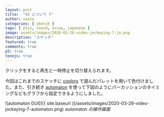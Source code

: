 ```yaml
---
layout: post
title:  "VJ について 7"
author: naoto
categories: [ sketch ]
tags: [ p5js, sound, essay, japanese ]
image: assets/images/2020-03-26-video-jockeying-7-ja.png
description: "スケッチ"
featured: true
comments: true
p5: true
tonejs: true
---
```


クリックをすると再生と一時停止を切り替えられます。

<div id = "p5sketch">
  <!-- p5 instance will be created here -->
</div>

今回はこれまでのスケッチに [coolors](coolors.co/) で選んだパレットを用いて色付けました。また、引き続き [automaton](https://github.com/FMS-Cat/automaton) を使って下図のようにパーカッションのタイミングなどもグラフから指定できるようにしました。

![automaton GUI]({{ site.baseurl }}/assets/images/2020-03-26-video-jockeying-7-automaton.png)
*automaton の操作画面*

<script src="{{ site.baseurl }}/assets/js/automaton.js"></script>
<script>
// Naoto Hieda
// https://creativecommons.org/licenses/by-sa/3.0/

// https://gist.github.com/gre/1650294/
EasingFunctions = {
  // no easing, no acceleration
  linear: function (t) { return t },
  // accelerating from zero velocity
  easeInQuad: function (t) { return t * t },
  // decelerating to zero velocity
  easeOutQuad: function (t) { return t * (2 - t) },
  // acceleration until halfway, then deceleration
  easeInOutQuad: function (t) { return t < .5 ? 2 * t * t : -1 + (4 - 2 * t) * t },
  // accelerating from zero velocity 
  easeInCubic: function (t) { return t * t * t },
  // decelerating to zero velocity 
  easeOutCubic: function (t) { return (--t) * t * t + 1 },
  // acceleration until halfway, then deceleration 
  easeInOutCubic: function (t) { return t < .5 ? 4 * t * t * t : (t - 1) * (2 * t - 2) * (2 * t - 2) + 1 },
  // accelerating from zero velocity 
  easeInQuart: function (t) { return t * t * t * t },
  // decelerating to zero velocity 
  easeOutQuart: function (t) { return 1 - (--t) * t * t * t },
  // acceleration until halfway, then deceleration
  easeInOutQuart: function (t) { return t < .5 ? 8 * t * t * t * t : 1 - 8 * (--t) * t * t * t },
  // accelerating from zero velocity
  easeInQuint: function (t) { return t * t * t * t * t },
  // decelerating to zero velocity
  easeOutQuint: function (t) { return 1 + (--t) * t * t * t * t },
  // acceleration until halfway, then deceleration
  easeInOutQuint: function (t) { return t < .5 ? 16 * t * t * t * t * t : 1 + 16 * (--t) * t * t * t * t },
}

class ColorScheme {
  constructor(colorString) {
    this.colors = []; {
      let cc = colorString.split("/");
      let cs = cc[cc.length - 1].split("-");
      for (let i in cs) {
        let col = "#" + cs[i].substring(0, 6);
        this.colors.push(col);
      }
      this.offset = 0;
    }
  }
  get(i) {
    return this.colors[(i + this.offset) % this.colors.length];
  }

}

const colorSchemes = [
  new ColorScheme("https://coolors.co/564138-2e86ab-f6f5ae-f5f749-f24236"),
];

const width = 400;
const height = 400;
const bpm = 80 * 4;

class Ticker {
  constructor() {
    this.lastT = 0;
    this.f = bpm / 60;
    this.tickCount = 0;
    this.tickAmount = 4 * 4;
    this.callbacks = [];
  }
  on(condition, callback) {
    this.callbacks.push({ condition, callback });
  }
  start() {
    if (this.handle == undefined) {
      this.lastT = Date.now();
      this.handle = setInterval(() => {
        this.update();
      }, 10);
    }
  }
  update() {
    let t = Date.now() * 0.001;
    if (Math.floor(t * this.f) - Math.floor(this.lastT * this.f) > 0) {
      // this.callback({ tickCount: this.tickCount });
      for (const pair of this.callbacks) {
        if (pair.condition({ tickCount: this.tickCount })) {
          pair.callback();
        }
      }
      this.tickCount = (this.tickCount + 1) % this.tickAmount;
    }
    this.lastT = t;
  }
}

class Stick {
  constructor({ p, x, y, pg, startT }) {
    this.x = x;
    this.y = y;
    this.l = width / 2;
    this.lastR = 0;
    this.targetR = 0;
    this.r = 0;
    this.p = p;
    this.pg = pg;
    this.startT = startT == undefined ? 1000 : startT;
    this.isDead = false;
    this.color = colorSchemes[0].get(1);
  }
  bang({ t }) {
    this.lastR = this.targetR;
    // this.targetR = Math.floor(Math.random() * 2) * Math.PI;
    this.startT = t;
  }
  edgeBang({ t }) {
    const p = this.p;
    const pg = this.pg;
    p.drawers.add(new CircleExpand({ x: this.x1, y: this.y1, t, p, pg }));
    p.drawers.add(new CircleExpand({ x: this.x2, y: this.y2, t, p, pg }));
  }
  line({ xh, pg }) {
    pg.line(-xh, 0, xh, 0);
  }
  draw({ t }) {
    const p = this.p;
    const pg = this.pg;
    const durT = 2.5;
    const tw = p.map(t - this.startT, 0, durT, 0, 1, true);
    const ease = EasingFunctions.easeInOutCubic(tw);
    this.r = p.lerp(this.lastR, this.targetR, ease);
    this.x1 = this.x + this.l * 0.5 * Math.cos(this.r);
    this.y1 = this.y + this.l * 0.5 * Math.sin(this.r);
    this.x2 = this.x + this.l * 0.5 * Math.cos(this.r + Math.PI);
    this.y2 = this.y + this.l * 0.5 * Math.sin(this.r + Math.PI);
    pg.stroke(this.color);
    pg.push();

    const x0 = p.lerp(this.x1, this.x2, 0.5);
    const xh = p.mag(this.x2 - this.x1, this.y2 - this.y1) * 0.5;
    pg.translate(x0, p.lerp(this.y1, this.y2, 0.5));
    pg.rotate(Math.atan2(this.y2 - this.y1, this.x2 - this.x1));
    this.line({ t, tw, xh, pg });
    pg.pop();

    pg.noStroke();
    pg.fill(this.color);
    pg.circle(this.x1, this.y1, width / 40);
    pg.circle(this.x2, this.y2, width / 40);
  }
}

class WaveStick extends Stick {
  constructor(args) {
    super(args);
    this.spawned = false;
  }
  line({ t, tw, xh }) {
    const p = this.p;
    const pg = this.pg;

    if (tw >= 0.5 && this.spawned == false) {
      p.drawers.add(new WaveStickDots({ p, x: this.x, y: this.y, pg, startT: this.startT }));
      this.spawned = true;
    }
    if (tw < 0.5) {
      this.spawned = false;
    }

    pg.noFill();

    const ease = EasingFunctions.easeInOutCubic(1 - Math.abs(1 - tw * 2));
    pg.stroke(this.color);
    pg.beginShape();
    for (let i = 0; i <= 1; i += 0.01) {
      const x = p.lerp(-xh, xh, i);
      const env = (1 - Math.cos(i * Math.PI * 2)) * ease / 2;
      pg.vertex(x, env * Math.sin(Math.PI * (t * 8 + i * 4 * ease)) * height / 4);
    }
    pg.endShape();
  }
}

class WaveStickDots extends Stick {
  constructor(args) {
    super(args);
  }
  line({ t, tw, xh }) {
    const p = this.p;
    const pg = this.pg;
    if (tw >= 1) {
      this.isDead = true;
      return;
    }

    pg.noFill();
    pg.push();
    pg.strokeWeight(2);
    const alpha = EasingFunctions.easeInOutCubic(p.map(tw, 0.8, 1, 1, 0, true));
    const color = p.color(this.color);
    color.setAlpha(alpha * 255);
    pg.stroke(color);
    pg.beginShape(p.POINTS);
    for (let i = 0; i <= 1; i += 0.01) {
      const x = p.lerp(-xh, xh, i);
      const env = (1 - Math.cos(i * Math.PI * 2)) / 2;
      pg.vertex(x, env * Math.sin(Math.PI * (t * 8 + i * 4 * 1)) * height / 4);
    }
    pg.endShape();
    pg.pop();
  }
}

class SpectrumStick extends Stick {
  constructor(args) {
    super(args);
    this.spawned = false;
  }
  bang({ t, razor }) {
    super.bang({ t });
    this.razor = razor;
  }
  line({ t, tw, xh }) {
    const p = this.p;
    const pg = this.pg;

    pg.noFill();
    pg.stroke(this.color);
    pg.line(-xh, 0, xh, 0);

    const ease = EasingFunctions.easeInOutCubic(Math.min(
      p.map(tw, 0, 0.1, 0, 1, true),
      p.map(tw, 0.8, 0.9, 1, 0, true)
    ));

    if (this.razor != undefined) {
      for (let i = 0; i < this.razor.synths.length; i++) {
        const x = p.map(this.razor.synths[i].frequency.value, 0, 15000, xh, -xh);
        const y = p.map(this.razor.synths[i].volume.value, -60, -30, 0, width / 4) * ease;
        pg.line(x, 0, x, y);
      }
    }
  }
}
class CircleExpand {
  constructor({ t, p, x, y, pg }) {
    this.startT = t;
    this.p = p;
    this.x = x;
    this.y = y;
    this.pg = pg;
    this.isDead = false;
    this.color = colorSchemes[0].get(2);
  }
  draw({ t }) {
    const p = this.p;
    const pg = this.pg;
    const tw = t - this.startT;
    if (tw > 1) {
      this.isDead = true;
      return;
    }
    {
      const alpha = EasingFunctions.easeInOutCubic(1 - tw);
      const color = p.color(this.color);
      color.setAlpha(alpha * 255);
      pg.stroke(color);
      pg.noFill();
    }
    {
      const ease = EasingFunctions.easeOutCubic(tw);
      pg.circle(this.x, this.y, ease * width / 4);
    }
  }
}

class AnimatedSynth {
  constructor({ p, x, y, pg }) {
    this.p = p;
    this.x = x;
    this.y = y;
    this.pg = pg;
    this.isDead = false;
    this.startT = 1000;
    this.color = colorSchemes[0].get(3);

    this.automaton = new Automaton({
      // gui: document.getElementById('automaton-gui'),
      realtime: true,
      loop: true,
      data: JSON.parse(`
      {"v":"2.1.1","length":3,"resolution":100,"params":{"X":{"nodes":[{"time":0,"value":0.48353658536585337,"out":{"time":0.5054585152838429,"value":0.8780487804878043}},{"time":1.0185589519650657,"value":0.3993902439024344,"in":{"time":0,"value":0},"out":{"time":0.6091703056768552,"value":-0.4207317073170742}},{"time":2.175436681222708,"value":0.39329268292682906,"in":{"time":0,"value":0},"out":{"time":0.5,"value":0}},{"time":3,"value":0.4939024390243896,"in":{"time":-0.5,"value":0}}],"fxs":[{"time":0.027292576419213788,"length":1.2085152838427953,"row":0,"def":"lofi","params":{"rate":10,"relative":false,"reso":30,"round":false},"bypass":false},{"time":1.6530567685589523,"length":1.3469432314410477,"row":0,"def":"sine","params":{"amp":0.2,"freq":2,"phase":0}}]},"Y":{"nodes":[{"time":0,"value":0,"out":{"time":0,"value":0}},{"time":0.767467248908297,"value":0.7469512195121956,"in":{"time":-0.5,"value":0},"out":{"time":0.4235807860262013,"value":-0.3109756097560976}},{"time":1.638646288209607,"value":1.0030487804878052,"in":{"time":-0.7019650655021836,"value":-0.4207317073170729},"out":{"time":0.5,"value":0}},{"time":3,"value":0,"in":{"time":-0.5,"value":0}}],"fxs":[]},"volume":{"nodes":[{"time":0,"value":0.24695121951219523,"out":{"time":0.5,"value":0}},{"time":0.6288209606986901,"value":0.8749999999999992,"in":{"time":-0.24781659388646282,"value":0},"out":{"time":0.2609170305676858,"value":0}},{"time":1.205240174672489,"value":0.08841463414634143,"in":{"time":-0.5,"value":0},"out":{"time":0.5,"value":0}},{"time":1.7292576419213965,"value":0.9207317073170733,"in":{"time":-0.5,"value":0},"out":{"time":0.5,"value":0}},{"time":2.2631004366812215,"value":0.051829268292683084,"in":{"time":-0.5,"value":0},"out":{"time":0.5,"value":0}},{"time":2.6724890829694328,"value":0.9390243902439017,"in":{"time":-0.5,"value":0},"out":{"time":0.5,"value":0}},{"time":3,"value":0,"in":{"time":-0.5,"value":0}}],"fxs":[]}},"guiSettings":{"snapActive":false,"snapTime":0.1,"snapValue":0.1}}
      `)
    });
    this.started = false;
    this.synth = new Tone.FMSynth().toMaster();
    this.synth.volume.value = -80;
  }
  bang({ t }) {
    this.startT = t;
  }
  draw({ t }) {
    const p = this.p;
    const pg = this.pg;

    this.automaton.update();
    const auto = this.automaton.auto;
    this.synth.frequency.value = p.map(auto('X'), 0, 1, 200, 1200);
    if (isPlaying && this.started == false) {
      this.synth.triggerAttack();
      this.started = true;
    }

    pg.noFill();
    pg.stroke(this.color);
    this.synth.volume.value = p.map(auto('volume'), 0, 1, -70, -20);
    if (isPlaying == false || auto('volume') < 0.01) {
      this.synth.volume.value = -100;
    }
    const r = p.map(auto('volume'), 0, 1, width / 16, width / 4);
    const x = p.map(auto('X'), 0, 1, -width, width) / 2;
    const y = p.map(auto('Y'), 0, 1, -height, height) / 2;
    pg.circle(this.x + x, this.y + y, r);
  }

}

class DrawerManager {
  constructor() {
    this.drawers = [];
  }
  add(a) {
    this.drawers.push(a);
  }
  update({ t }) {
    for (const drawer of this.drawers) {
      drawer.draw({ t });
    }
    for (let i = this.drawers.length - 1; i >= 0; i--) {
      if (this.drawers[i].isDead) {
        this.drawers.splice(i, 1);
      }
    }
  }
}
let isPlaying = false;

const s = (p) => {
  const synths = {};
  const backLayer = p.createGraphics(width, height);
  const mainLayer = p.createGraphics(width, height);
  p.drawers = new DrawerManager();
  const tickers = {
    percussion: { val: 0, triggered: false },
    razor: { val: 0, triggered: false },
  };
  const sticks = [];
  const backs = [];
  let perc;

  p.preload = () => { }

  p.setup = () => {
    p.createCanvas(width, height, p.WEBGL);
    p.frameRate(60);

    backs.push(new AnimatedSynth({ p, x: 0, y: 0, pg: backLayer }));
    sticks.push(new SpectrumStick({ p, x: -width / 4, y: 0, pg: mainLayer }));
    sticks.push(new WaveStick({ p, x: width / 4, y: 0, pg: mainLayer }));
    for (const a of sticks) {
      p.drawers.add(a);
    }
    for (const a of backs) {
      p.drawers.add(a);
    }

    tickers.percussion.func = (t) => {
      for (const stick of sticks) {
        stick.edgeBang({ t });
      }
      setTimeout(() => {
        perc.triggerAttackRelease();
      }, 250);
    }

    tickers.razor.func = (t) => {
      sticks[0].bang({ t, razor: synths.razor });
      sticks[1].bang({ t });

      const distribution = [];
      const mode = Math.floor(Math.random() * 2);
      for (let i = 0; i < synths.razor.numSynths; i++) {
        if (mode == 0) {
          distribution[i] = p.map(i, 0, synths.razor.numSynths - 1, -30, -60);
        }
        else {
          distribution[i] = p.random(-60, -30);
        }
      }
      setTimeout(() => {
        synths.razor.triggerAttack(p.random([262, 294, 330]), 2, 0.25, distribution);
      }, 0);
      setTimeout(() => {
        synths.razor.triggerRelease();
        if (sticks[0].razor != undefined) {
          sticks[0].razor = undefined;
        }
      }, 2000 + 250);
    }

    p.automaton = new Automaton({
      gui: document.getElementById('automaton-gui'),
      realtime: true,
      loop: true,
      data: JSON.parse(`
      {"v":"2.1.1","length":3,"resolution":100,"params":{"razor":{"nodes":[{"time":0,"value":0.017073170731708054,"out":{"time":0.16470127697649328,"value":-0.009146341463414753}},{"time":3,"value":0.009146341463415197,"in":{"time":-0.5,"value":0}}],"fxs":[{"time":0.7532751091703058,"length":0.08296943231441034,"row":0,"def":"add","params":{"value":1}}]},"percussion":{"nodes":[{"time":0,"value":0,"out":{"time":0,"value":0}},{"time":3,"value":0,"in":{"time":-0.5,"value":0}}],"fxs":[{"time":0.7552737281294675,"length":0.1071862751772501,"row":0,"def":"add","params":{"value":1}},{"time":1.5032751091703054,"length":0.06986899563318794,"row":0,"def":"add","params":{"value":1}},{"time":2.2554585152838422,"length":0.1091703056768556,"row":0,"def":"add","params":{"value":1}},{"time":2.859170305676856,"length":0.045851528384279305,"row":0,"def":"add","params":{"value":1}},{"time":2.967248908296943,"length":0.0327510917030569,"row":0,"def":"add","params":{"value":1}}]}},"guiSettings":{"snapActive":false,"snapTime":0.1,"snapValue":0.1}}
      `)
    });

    synths.sine = new Tone.Synth({
      oscillator: { type: 'sine' }
    }).toMaster();
    synths.sine.volume.setValueAtTime(-20, 0);
    synths.am = new Tone.AMSynth().toMaster();
    synths.fm = new Tone.FMSynth().toMaster();
    synths.sawtooth = new Tone.Synth({
      oscillator: { type: 'sawtooth' }
    }).toMaster();
    synths.triangle = new Tone.Synth({
      oscillator: { type: 'triangle' }
    }).toMaster();
    synths.square = new Tone.Synth({
      oscillator: { type: 'square' }
    }).toMaster();
    synths.pluck = new Tone.PluckSynth().toMaster();
    synths.pluck.volume.setValueAtTime(-20, 0);
    synths.metal = new Tone.MetalSynth().toMaster();
    synths.metal.volume.setValueAtTime(-20, 0);
    synths.noise = new Tone.NoiseSynth().toMaster();
    synths.noise.volume.setValueAtTime(-20, 0);
    perc = synths.noise;
    synths.razor = new Razor();
  }

  p.mouseClicked = () => {
    runButtonClicked();
  }

  p.keyPressed = () => {
    // runButtonClicked();
  }

  p.draw = () => {
    let t = p.millis() * 0.001;
    p.automaton.update();
    const auto = p.automaton.auto;
    for (const key in tickers) {
      if (tickers[key].triggered && tickers[key].val > auto(key)) {
        tickers[key].triggered = false;
      }
      if (tickers[key].triggered == false && tickers[key].val < auto(key) && auto(key) > 0.5) {
        if (isPlaying) {
          tickers[key].func(t);
        }
        tickers[key].triggered = true;
      }
      tickers[key].val = auto(key);
    }

    p.background(0);
    // p.background(colorSchemes[0].get(0));
    const layers = [mainLayer, backLayer];
    for (const layer of layers) {
      layer.push();
      layer.clear();
      layer.translate(layer.width / 2, layer.height / 2);
    }

    p.drawers.update({ t });

    for (const layer of layers) {
      layer.pop();
    }
    p.imageMode(p.CENTER);
    p.image(backLayer, 0, 0);
    p.image(mainLayer, 0, 0);
  }

  let isSetup = false;
  let runButtonClicked = () => {
    if (0 <= p.mouseX && p.mouseX < width && 0 <= p.mouseY && p.mouseY < height) {
      isPlaying = !isPlaying;
      if (isSetup == false) {
        isSetup = true;
      }
    }
  }
}

class Razor {
  constructor() {
    this.isSetup = false;
    this.synths = [];
    this.numSynths = 32;
    for (let i = 0; i < this.numSynths; i++) {
      this.synths[i] = new Tone.Synth({
        oscillator: { type: 'sine' }
      }).toMaster();
      this.synths[i].volume.value = -80;
    }
  }
  // setup() {
  //   if (this.isSetup) return;
  //   this.isSetup = true;
  // }
  triggerAttack(freq, t, dt, distribution) {
    for (let i = 0; i < this.synths.length; i++) {
      this.synths[i].volume.value = distribution[i];
      this.synths[i].frequency.value = freq;
      this.synths[i].triggerAttack(freq, dt);
      this.synths[i].frequency.linearRampTo(freq * (i + 1), t)
    }
  }
  triggerRelease() {
    for (let i = 0; i < this.synths.length; i++) {
      this.synths[i].triggerRelease();
    }
  }
  connect() {
    //fakefakefake
  }
}

let myp5 = new p5(s, document.getElementById('p5sketch'));
</script>